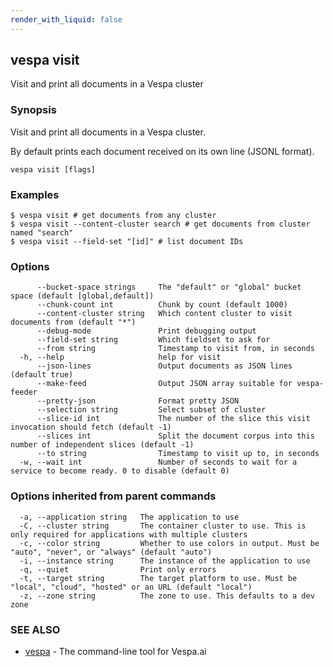 ```yaml
---
render_with_liquid: false
---
```


## vespa visit

Visit and print all documents in a Vespa cluster

### Synopsis

Visit and print all documents in a Vespa cluster.

By default prints each document received on its own line (JSONL format).


```
vespa visit [flags]
```

### Examples

```
$ vespa visit # get documents from any cluster
$ vespa visit --content-cluster search # get documents from cluster named "search"
$ vespa visit --field-set "[id]" # list document IDs

```

### Options

```
      --bucket-space strings     The "default" or "global" bucket space (default [global,default])
      --chunk-count int          Chunk by count (default 1000)
      --content-cluster string   Which content cluster to visit documents from (default "*")
      --debug-mode               Print debugging output
      --field-set string         Which fieldset to ask for
      --from string              Timestamp to visit from, in seconds
  -h, --help                     help for visit
      --json-lines               Output documents as JSON lines (default true)
      --make-feed                Output JSON array suitable for vespa-feeder
      --pretty-json              Format pretty JSON
      --selection string         Select subset of cluster
      --slice-id int             The number of the slice this visit invocation should fetch (default -1)
      --slices int               Split the document corpus into this number of independent slices (default -1)
      --to string                Timestamp to visit up to, in seconds
  -w, --wait int                 Number of seconds to wait for a service to become ready. 0 to disable (default 0)
```

### Options inherited from parent commands

```
  -a, --application string   The application to use
  -C, --cluster string       The container cluster to use. This is only required for applications with multiple clusters
  -c, --color string         Whether to use colors in output. Must be "auto", "never", or "always" (default "auto")
  -i, --instance string      The instance of the application to use
  -q, --quiet                Print only errors
  -t, --target string        The target platform to use. Must be "local", "cloud", "hosted" or an URL (default "local")
  -z, --zone string          The zone to use. This defaults to a dev zone
```

### SEE ALSO

* [vespa](vespa.html)	 - The command-line tool for Vespa.ai

